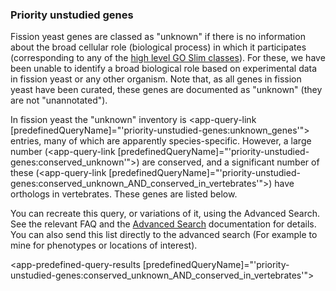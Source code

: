 ### Priority unstudied genes

Fission yeast genes are classed as "unknown" if there is no information
about the broad cellular role (biological process) in which it
participates (corresponding to any of the [high level GO Slim classes](/browse-curation/fission-yeast-go-slim-terms)). For these, we
have been unable to identify a broad biological role based on
experimental data in fission yeast or any other organism. Note that, as
all genes in fission yeast have been curated, these genes are documented
as "unknown" (they are not "unannotated").

In fission yeast the "unknown" inventory is 
<app-query-link [predefinedQueryName]="'priority-unstudied-genes:unknown_genes'"></app-query-link> entries, many of
which are apparently species-specific. However, a large number
(<app-query-link [predefinedQueryName]="'priority-unstudied-genes:conserved_unknown'"></app-query-link>) are conserved, and a significant
number of these (<app-query-link [predefinedQueryName]="'priority-unstudied-genes:conserved_unknown_AND_conserved_in_vertebrates'"></app-query-link>) have orthologs in vertebrates. These genes are
listed below.

You can recreate this query, or variations of it, using the Advanced
Search. See the relevant FAQ and the [Advanced Search](/query)
documentation for details. You can also send this list directly to the
advanced search (For example to mine for phenotypes or locations of
interest).

<app-predefined-query-results [predefinedQueryName]="'priority-unstudied-genes:conserved_unknown_AND_conserved_in_vertebrates'"></app-predefined-query-results>
